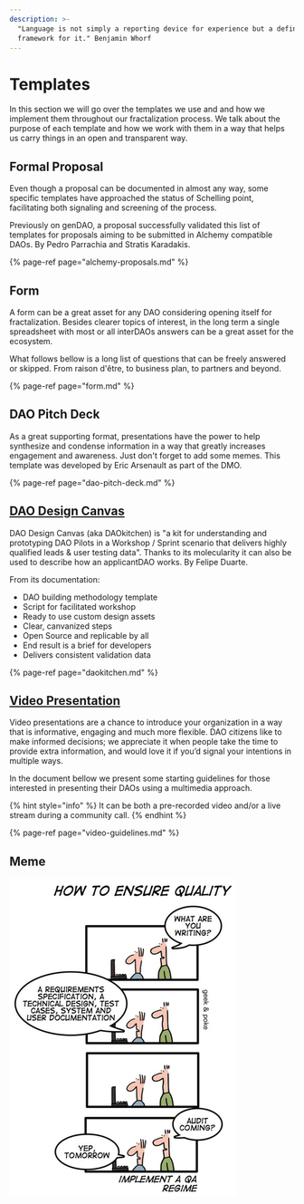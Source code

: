 ```yaml
---
description: >-
  "Language is not simply a reporting device for experience but a defining
  framework for it." Benjamin Whorf
---
```


# Templates

In this section we will go over the templates we use and and how we implement them throughout our fractalization process. We talk about the purpose of each template and how we work with them in a way that helps us carry things in an open and transparent way.

## Formal Proposal

Even though a proposal can be documented in almost any way, some specific templates have approached the status of Schelling point, facilitating both signaling and screening of the process. 

Previously on genDAO, a proposal successfully validated this list of templates for proposals aiming to be submitted in Alchemy compatible DAOs. By Pedro Parrachia and Stratis Karadakis.

{% page-ref page="alchemy-proposals.md" %}

## Form

A form can be a great asset for any DAO considering opening itself for fractalization. Besides clearer topics of interest, in the long term a single spreadsheet with most or all interDAOs answers can be a great asset for the ecosystem.

What follows bellow is a long list of questions that can be freely answered or skipped. From raison d'être, to business plan, to partners and beyond. 

{% page-ref page="form.md" %}

## DAO Pitch Deck

As a great supporting format, presentations have the power to help synthesize and condense information in a way that greatly increases engagement and awareness. Just don't forget to add some memes. This template was developed by Eric Arsenault as part of the DMO.

{% page-ref page="dao-pitch-deck.md" %}

## [DAO Design Canvas](https://docs.google.com/document/d/1erwDj5Xr4S1uPeeNdKZE1A2Mw-gla-0g5SxQZ-AWc90/edit)

DAO Design Canvas \(aka DAOkitchen\) is "a kit for understanding and prototyping DAO Pilots in a Workshop / Sprint scenario that delivers highly qualified leads & user testing data". Thanks to its molecularity it can also be used to describe how an applicantDAO works. By Felipe Duarte.

From its documentation:

* DAO building methodology template 
* Script for facilitated workshop
* Ready to use custom design assets 
* Clear, canvanized steps
* Open Source and replicable by all 
* End result is a brief for developers
* Delivers consistent validation data

{% page-ref page="daokitchen.md" %}

## [Video Presentation](https://docs.google.com/document/d/1oilPFlKq13So82LxYouvmoiNNVH1VE7rKfwCsaTLyLA/edit?usp=sharing)

Video presentations are a chance to introduce your organization in a way that is informative, engaging and much more flexible. DAO citizens like to make informed decisions; we appreciate it when people take the time to provide extra information, and would love it if you’d signal your intentions in multiple ways.

In the document bellow we present some starting guidelines for those interested in presenting their DAOs using a multimedia approach.

{% hint style="info" %}
It can be both a pre-recorded video and/or a live stream during a community call.
{% endhint %}

{% page-ref page="video-guidelines.md" %}

## Meme

![](../.gitbook/assets/quality-assurance.jpeg)



